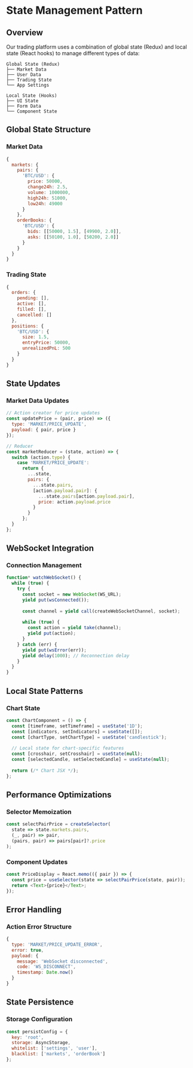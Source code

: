 # State Management Pattern

## Overview

Our trading platform uses a combination of global state (Redux) and local state (React hooks) to manage different types of data:

```
Global State (Redux)
├── Market Data
├── User Data
├── Trading State
└── App Settings

Local State (Hooks)
├── UI State
├── Form Data
└── Component State
```

## Global State Structure

### Market Data
```javascript
{
  markets: {
    pairs: {
      'BTC/USD': {
        price: 50000,
        change24h: 2.5,
        volume: 1000000,
        high24h: 51000,
        low24h: 49000
      }
    },
    orderBooks: {
      'BTC/USD': {
        bids: [[50000, 1.5], [49900, 2.0]],
        asks: [[50100, 1.0], [50200, 2.0]]
      }
    }
  }
}
```

### Trading State
```javascript
{
  orders: {
    pending: [],
    active: [],
    filled: [],
    cancelled: []
  },
  positions: {
    'BTC/USD': {
      size: 1.5,
      entryPrice: 50000,
      unrealizedPnL: 500
    }
  }
}
```

## State Updates

### Market Data Updates
```javascript
// Action creator for price updates
const updatePrice = (pair, price) => ({
  type: 'MARKET/PRICE_UPDATE',
  payload: { pair, price }
});

// Reducer
const marketReducer = (state, action) => {
  switch (action.type) {
    case 'MARKET/PRICE_UPDATE':
      return {
        ...state,
        pairs: {
          ...state.pairs,
          [action.payload.pair]: {
            ...state.pairs[action.payload.pair],
            price: action.payload.price
          }
        }
      };
  }
};
```

## WebSocket Integration

### Connection Management
```javascript
function* watchWebSocket() {
  while (true) {
    try {
      const socket = new WebSocket(WS_URL);
      yield put(wsConnected());
      
      const channel = yield call(createWebSocketChannel, socket);
      
      while (true) {
        const action = yield take(channel);
        yield put(action);
      }
    } catch (err) {
      yield put(wsError(err));
      yield delay(1000); // Reconnection delay
    }
  }
}
```

## Local State Patterns

### Chart State
```javascript
const ChartComponent = () => {
  const [timeframe, setTimeframe] = useState('1D');
  const [indicators, setIndicators] = useState([]);
  const [chartType, setChartType] = useState('candlestick');
  
  // Local state for chart-specific features
  const [crosshair, setCrosshair] = useState(null);
  const [selectedCandle, setSelectedCandle] = useState(null);
  
  return (/* Chart JSX */);
};
```

## Performance Optimizations

### Selector Memoization
```javascript
const selectPairPrice = createSelector(
  state => state.markets.pairs,
  (_, pair) => pair,
  (pairs, pair) => pairs[pair]?.price
);
```

### Component Updates
```javascript
const PriceDisplay = React.memo(({ pair }) => {
  const price = useSelector(state => selectPairPrice(state, pair));
  return <Text>{price}</Text>;
});
```

## Error Handling

### Action Error Structure
```javascript
{
  type: 'MARKET/PRICE_UPDATE_ERROR',
  error: true,
  payload: {
    message: 'WebSocket disconnected',
    code: 'WS_DISCONNECT',
    timestamp: Date.now()
  }
}
```

## State Persistence

### Storage Configuration
```javascript
const persistConfig = {
  key: 'root',
  storage: AsyncStorage,
  whitelist: ['settings', 'user'],
  blacklist: ['markets', 'orderBook']
};
```
